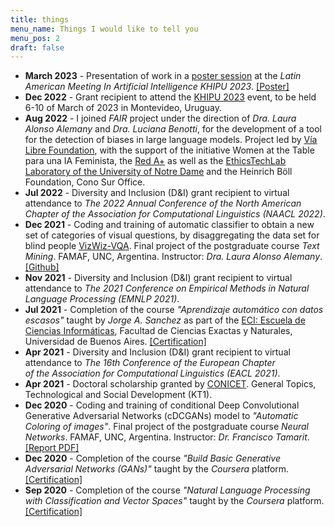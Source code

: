 ```yaml
---
title: things
menu_name: Things I would like to tell you
menu_pos: 2
draft: false
---
```


- **March 2023** - Presentation of work in a [poster session](https://khipu.ai/2023_poster_sessions/) at the *Latin American Meeting In Artificial Intelligence KHIPU 2023*. [[Poster]](https://drive.google.com/file/d/183V5AVad-4n8Eto4yKnJDH4d-beH_AsY/view?usp=share_link)
- **Dec 2022** - Grant recipient to attend the [KHIPU 2023](https://khipu.ai/) event, to be held 6-10 of March of 2023 in Montevideo, Uruguay.
- **Aug 2022** - I joined *FAIR* project under the direction of *Dra. Laura Alonso Alemany* and *Dra. Luciana Benotti*, for the development of a tool for the detection of biases in large language models. Project led by [Vı́a Libre Foundation](https://www.vialibre.org.ar/), with the support of the initiative Women at the Table para una IA Feminista, the [Red A+](https://aplusalliance.org/pages/alliance) as well as the [EthicsTechLab Laboratory of the University of Notre Dame](https://www.vialibre.org.ar/notre-dame-ibm-tech-ethics-lab-anuncia-apoyo-a-proyectos/) and the Heinrich Böll Foundation, Cono Sur Office.
- **Jul 2022** - Diversity and Inclusion (D&I) grant recipient to virtual attendance to *The 2022 Annual Conference of the North American Chapter of the Association for Computational Linguistics (NAACL 2022)*.
- **Dec 2021** - Coding and training of automatic classifier to obtain a new set of categories of visual questions, by disaggregating the data set for blind people [VizWiz-VQA](https://vizwiz.org/tasks-and-datasets/vqa/). Final project of the postgraduate course *Text Mining*. FAMAF, UNC, Argentina. Instructor: *Dra. Laura Alonso Alemany*. [[Github]](https://github.com/nanom/textMining2021/tree/main/final_project)
- **Nov 2021** - Diversity and Inclusion (D&I) grant recipient to virtual attendance to *The 2021 Conference on Empirical Methods in Natural Language Processing (EMNLP 2021)*.
- **Jul 2021** - Completion of the course *"Aprendizaje automático con datos escasos"* taught by *Jorge A. Sanchez* as part of the [ECI: Escuela de Ciencias Informáticas](https://eci.dc.uba.ar/), Facultad de Ciencias Exactas y Naturales, Universidad de Buenos Aires. [[Certification]](https://drive.google.com/file/d/1PD9juBLZ95hNfEBrwoPcKSw9rUsvX0Fw/view?usp=drivesdk)
- **Apr 2021** - Diversity and Inclusion (D&I) grant recipient to virtual attendance to *The 16th Conference of the European Chapter of the Association for Computational Linguistics (EACL 2021)*.
- **Apr 2021** - Doctoral scholarship granted by [CONICET](https://www.conicet.gov.ar/). General Topics, Technological and Social Development (KT1).
- **Dec 2020** -  Coding and training of conditional Deep Convolutional Generative Adversarial Networks (cDCGANs) model to *"Automatic Coloring of images"*. Final project of the postgraduate course *Neural Networks*. FAMAF, UNC, Argentina. Instructor: *Dr. Francisco Tamarit*. [[Report PDF]](https://drive.google.com/file/d/1-TQgCDiS3slBP8rWbYD5r3b3eE6NlBco/view?usp=sharing)
- **Dec 2020** - Completion of the course *"Build Basic Generative Adversarial Networks (GANs)"* taught by the *Coursera* platform. [[Certification]](https://www.coursera.org/account/accomplishments/verify/FLXPW269L4QX)
- **Sep 2020** - Completion of the course *"Natural Language Processing with Classification and Vector Spaces"* taught by the *Coursera* platform. [[Certification]](https://www.coursera.org/account/accomplishments/verify/S938YJ7D3XYW)